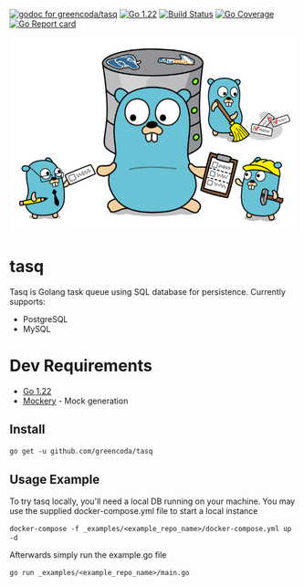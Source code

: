 [![godoc for greencoda/tasq][godoc-badge]][godoc-url]
[![Go 1.22][goversion-badge]][goversion-url]
[![Build Status][actions-badge]][actions-url]
[![Go Coverage][gocoverage-badge]][gocoverage-url]
[![Go Report card][goreportcard-badge]][goreportcard-url]

<p align="center"><img src=".github/splash_image.png" width="500"></p>

# tasq

Tasq is Golang task queue using SQL database for persistence.
Currently supports: 
- PostgreSQL
- MySQL

# Dev Requirements

- [Go 1.22](https://golang.org/doc/go1.22)
- [Mockery](https://github.com/vektra/mockery) - Mock generation

## Install

```shell
go get -u github.com/greencoda/tasq
```

## Usage Example

To try tasq locally, you'll need a local DB running on your machine. You may use the supplied docker-compose.yml file to start a local instance
```shell
docker-compose -f _examples/<example_repo_name>/docker-compose.yml up -d
```

Afterwards simply run the example.go file
```shell
go run _examples/<example_repo_name>/main.go
```

[godoc-badge]: https://pkg.go.dev/badge/github.com/greencoda/tasq
[godoc-url]: https://pkg.go.dev/github.com/greencoda/tasq
[actions-badge]: https://github.com/greencoda/tasq/actions/workflows/test.yml/badge.svg
[actions-url]: https://github.com/greencoda/tasq/actions/workflows/test.yml
[goversion-badge]: https://img.shields.io/badge/Go-1.22-%2300ADD8?logo=go
[goversion-url]: https://golang.org/doc/go1.22
[goreportcard-badge]: https://goreportcard.com/badge/github.com/greencoda/tasq
[goreportcard-url]: https://goreportcard.com/report/github.com/greencoda/tasq
[gocoverage-badge]: https://github.com/greencoda/tasq/wiki/coverage.svg
[gocoverage-url]: https://raw.githack.com/wiki/greencoda/tasq/coverage.html